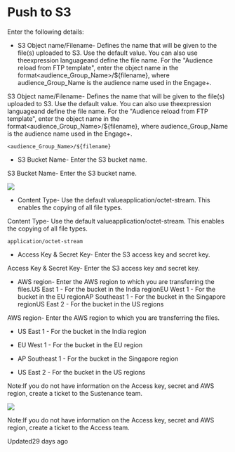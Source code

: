 # Push to S3

Enter the following details:

- S3 Object name/Filename- Defines the name that will be given to the file(s) uploaded to S3. Use the default value. You can also use theexpression languageand define the file name. For the "Audience reload from FTP template", enter the object name in the format<audience_Group_Name>/${filename}, where audience_Group_Name is the audience name used in the Engage+.

S3 Object name/Filename- Defines the name that will be given to the file(s) uploaded to S3. Use the default value. You can also use theexpression languageand define the file name. For the "Audience reload from FTP template", enter the object name in the format<audience_Group_Name>/${filename}, where audience_Group_Name is the audience name used in the Engage+.

`<audience_Group_Name>/${filename}`

- S3 Bucket Name- Enter the S3 bucket name.

S3 Bucket Name- Enter the S3 bucket name.

![](https://files.readme.io/0782d0b-BucketName.png)

- Content Type- Use the default valueapplication/octet-stream. This enables the copying of all file types.

Content Type- Use the default valueapplication/octet-stream. This enables the copying of all file types.

`application/octet-stream`

- Access Key & Secret Key- Enter the S3 access key and secret key.

Access Key & Secret Key- Enter the S3 access key and secret key.

- AWS region- Enter the AWS region to which you are transferring the files.US East 1 - For the bucket in the India regionEU West 1 - For the bucket in the EU regionAP Southeast 1 - For the bucket in the Singapore regionUS East 2 - For the bucket in the US regions

AWS region- Enter the AWS region to which you are transferring the files.

- US East 1 - For the bucket in the India region

- EU West 1 - For the bucket in the EU region

- AP Southeast 1 - For the bucket in the Singapore region

- US East 2 - For the bucket in the US regions

Note:If you do not have information on the Access key, secret and AWS region, create a ticket to the Sustenance team.

![](https://files.readme.io/fcafedb-Push_S3.png)

Note:If you do not have information on the Access key, secret and AWS region, create a ticket to the Access team.

Updated29 days ago